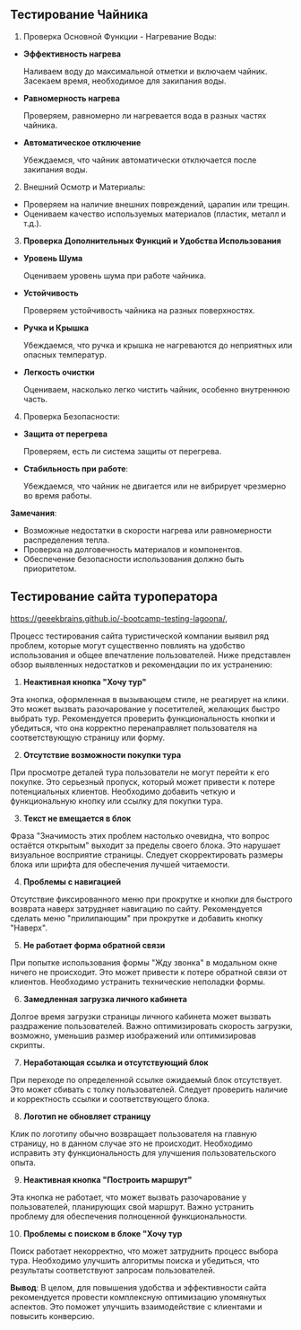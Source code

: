 ## Тестирование Чайника

1. Проверка Основной Функции - Нагревание Воды:

- **Эффективность нагрева**

  Наливаем воду до максимальной отметки и включаем чайник. Засекаем время, необходимое для закипания воды.

- **Равномерность нагрева**

  Проверяем, равномерно ли нагревается вода в разных частях чайника.

- **Автоматическое отключение**

  Убеждаемся, что чайник автоматически отключается после закипания воды.

2. Внешний Осмотр и Материалы:

- Проверяем на наличие внешних повреждений, царапин или трещин.
- Оцениваем качество используемых материалов (пластик, металл и т.д.).

3. **Проверка Дополнительных Функций и Удобства Использования**

- **Уровень Шума**

  Оцениваем уровень шума при работе чайника.

- **Устойчивость**

  Проверяем устойчивость чайника на разных поверхностях.

- **Ручка и Крышка**

  Убеждаемся, что ручка и крышка не нагреваются до неприятных или опасных температур.

- **Легкость очистки**

  Оцениваем, насколько легко чистить чайник, особенно внутреннюю часть.

4. Проверка Безопасности:

- **Защита от перегрева**

  Проверяем, есть ли система защиты от перегрева.

- **Стабильность при работе**:

  Убеждаемся, что чайник не двигается или не вибрирует чрезмерно во время работы.

**Замечания**:

- Возможные недостатки в скорости нагрева или равномерности распределения тепла.
- Проверка на долговечность материалов и компонентов.
- Обеспечение безопасности использования должно быть приоритетом.

## Тестирование сайта туроператора

https://geeekbrains.github.io/-bootcamp-testing-lagoona/,

Процесс тестирования сайта туристической компании выявил ряд проблем, которые могут существенно повлиять на удобство использования и общее впечатление пользователей. Ниже представлен обзор выявленных недостатков и рекомендации по их устранению:

1. **Неактивная кнопка "Хочу тур"**

Эта кнопка, оформленная в вызывающем стиле, не реагирует на клики. Это может вызвать разочарование у посетителей, желающих быстро выбрать тур. Рекомендуется проверить функциональность кнопки и убедиться, что она корректно перенаправляет пользователя на соответствующую страницу или форму.

2. **Отсутствие возможности покупки тура**

При просмотре деталей тура пользователи не могут перейти к его покупке. Это серьезный пропуск, который может привести к потере потенциальных клиентов. Необходимо добавить четкую и функциональную кнопку или ссылку для покупки тура.

3. **Текст не вмещается в блок**

Фраза "Значимость этих проблем настолько очевидна, что вопрос остаётся открытым" выходит за пределы своего блока. Это нарушает визуальное восприятие страницы. Следует скорректировать размеры блока или шрифта для обеспечения лучшей читаемости.

4. **Проблемы с навигацией**

Отсутствие фиксированного меню при прокрутке и кнопки для быстрого возврата наверх затрудняет навигацию по сайту. Рекомендуется сделать меню "прилипающим" при прокрутке и добавить кнопку "Наверх".

5. **Не работает форма обратной связи**

При попытке использования формы "Жду звонка" в модальном окне ничего не происходит. Это может привести к потере обратной связи от клиентов. Необходимо устранить технические неполадки формы.

6. **Замедленная загрузка личного кабинета**

Долгое время загрузки страницы личного кабинета может вызвать раздражение пользователей. Важно оптимизировать скорость загрузки, возможно, уменьшив размер изображений или оптимизировав скрипты.

7. **Неработающая ссылка и отсутствующий блок**

При переходе по определенной ссылке ожидаемый блок отсутствует. Это может сбивать с толку пользователей. Следует проверить наличие и корректность ссылки и соответствующего блока.

8. **Логотип не обновляет страницу**

Клик по логотипу обычно возвращает пользователя на главную страницу, но в данном случае это не происходит. Необходимо исправить эту функциональность для улучшения пользовательского опыта.

9.  **Неактивная кнопка "Построить маршрут"**

Эта кнопка не работает, что может вызвать разочарование у пользователей, планирующих свой маршрут. Важно устранить проблему для обеспечения полноценной функциональности.

10. **Проблемы с поиском в блоке "Хочу тур**

Поиск работает некорректно, что может затруднить процесс выбора тура. Необходимо улучшить алгоритмы поиска и убедиться, что результаты соответствуют запросам пользователей.

**Вывод**: В целом, для повышения удобства и эффективности сайта рекомендуется провести комплексную оптимизацию упомянутых аспектов. Это поможет улучшить взаимодействие с клиентами и повысить конверсию.
